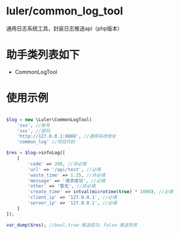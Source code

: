 # luler/common_log_tool

通用日志系统工具，封装日志推送api（php版本）

# 助手类列表如下

- CommonLogTool

# 使用示例

```php

$log = new \Luler\CommonLogTool(
    'xxx', //账号
    'xxx', //密码
    'http://127.0.0.1:8888', //通用系统地址
    'common_log' //项目代码

$res = $log->infoLog([
    [
        'code' => 200, //非必填
        'url' => '/api/test', //必填
        'waste_time' => 1.25, //非必填
        'message' => '请求成功', //必填
        'other' => '暂无', //非必填
        'create_time' => intval(microtime(true) * 1000), //必填
        'client_ip' => '127.0.0.1', //必填
        'server_ip' => '127.0.0.1', //必填
    ]
]);

var_dump($res); //bool,true-推送成功，false-推送失败
```
